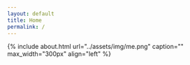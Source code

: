 ```yaml
---
layout: default
title: Home
permalink: /
---
```


<div class="about grid-item-about" markdown="1">
{% include about.html url="../assets/img/me.png" caption="" max_width="300px" align="left" %}
</div>

